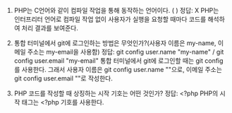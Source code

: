 1. PHP는 C언어와 같이 컴파일 작업을 통해 동작하는 언어이다. (   )
정답: X
PHP는 인터프리터 언어로 컴파일 작업 없이 사용자가 실행을 요청할 때마다 코드를 해석하여 처리 결과를 보여준다.

2. 통합 터미널에서 git에 로그인하는 방법은 무엇인가?(사용자 이름은 my-name, 이메일 주소는 my-email을 사용함)
정답: git config user.name "my-name" / git config user.email "my-email"
통합 터미널에서 git에 로그인할 때는 git config를 사용한다.
그래서 사용자 이름은 git config user.name ""으로, 이메일 주소는 git config user.email ""로 작성한다.

3. PHP 코드를 작성할 때 상징하는 시작 기호는 어떤 것인가?
정답: <?php
PHP의 시작 태그는 <?php 기호를 사용한다.
